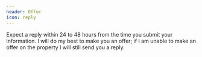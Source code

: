 ```yaml
---
header: Offer
icon: reply
---
```


Expect a reply within 24 to 48 hours from the time you submit your information. I will do my best to make you an offer; if I am unable to make an offer on the property I will still send you a reply.
